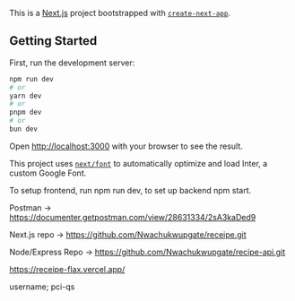 This is a [Next.js](https://nextjs.org/) project bootstrapped with [`create-next-app`](https://github.com/vercel/next.js/tree/canary/packages/create-next-app).

## Getting Started

First, run the development server:

```bash
npm run dev
# or
yarn dev
# or
pnpm dev
# or
bun dev
```

Open [http://localhost:3000](http://localhost:3000) with your browser to see the result.

This project uses [`next/font`](https://nextjs.org/docs/basic-features/font-optimization) to automatically optimize and load Inter, a custom Google Font.

To setup frontend, run npm run dev, to set up backend npm start.

Postman -> https://documenter.getpostman.com/view/28631334/2sA3kaDed9

Next.js repo -> https://github.com/Nwachukwupgate/receipe.git

Node/Express Repo -> https://github.com/Nwachukwupgate/recipe-api.git

https://receipe-flax.vercel.app/

username; pci-qs
